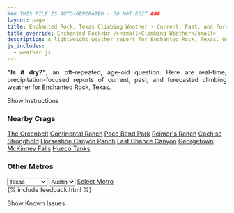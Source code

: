 ```yaml
---
### THIS FILE IS AUTO-GENERATED - DO NOT EDIT ###
layout: page
title: Enchanted Rock, Texas Climbing Weather - Current, Past, and Forecasted Report
title_override: Enchanted Rock<br /><small>Climbing Weather</small>
description: A lightweight weather report for Enchanted Rock, Texas. Optimized for slow internet connections.
js_includes:
  - weather.js
---
```


<section class="measure center lh-copy f5-ns f6 ph2 mv4" style="text-align: justify;">
<strong>"Is it dry?"</strong>, an oft-repeated, age-old question. Here are real-time,
precipitation-focused reports of current, past, and forecasted climbing weather for Enchanted Rock, Texas.
</section>

<p id="settings-toggle" class="mw5 b center tc hover-light-red black-70 pointer">Show Instructions</p>
<section id="settings" class="overflow-hidden" style="display:none;">
    <div class="mv2 ph2 center">
        <div class="fn f6 tc pv2">
            <p class="measure lh-copy center"><strong>Show/hide hourly forecasts</strong> by clicking the desired day.</p>
            <hr class="mw5 p0 mv2 o-60 b0 bt b--light-red light-red bg-light-red">
            <p class="measure lh-copy center"><strong>Current and Past conditions</strong> are measured by the nearest weather station. <strong>Forecast conditions</strong> are calculated and polled separately.</p>
            <hr class="mw5 p0 mv2 o-60 b0 bt b--light-red light-red bg-light-red">
            <p class="measure lh-copy center"><strong>Having issues?</strong> Try <a id="clear-cache" class="no-underline relative fancy-link light-red hover-light-red" href="#">clearing the local cache</a>.</p>
            <hr class="mw5 p0 mv2 o-60 b0 bt b--light-red light-red bg-light-red">
            <p class="measure lh-copy center">Weather data sourced from <a class="no-underline fancy-link relative light-red" target="_blank" href="https://www.weather.gov/documentation/services-web-api">weather.gov</a>.</p>
        </div>
    </div>
</section>
<section id="weather" data-crag="enchanted-rock-texas" class="mv4-ns mv3 ph2 center"></section>
<section id="nearby" class="tc lh-copy">
  <h3>Nearby Crags</h3>
<a class="nowrap no-underline fancy-link relative light-red mh3" href="/crags/the-greenbelt-texas-weather.html">The Greenbelt</a>
<a class="nowrap no-underline fancy-link relative light-red mh3" href="/crags/continental-ranch-texas-weather.html">Continental Ranch</a>
<a class="nowrap no-underline fancy-link relative light-red mh3" href="/crags/pace-bend-park-texas-weather.html">Pace Bend Park</a>
<a class="nowrap no-underline fancy-link relative light-red mh3" href="/crags/reimers-ranch-texas-weather.html">Reimer's Ranch</a>
<a class="nowrap no-underline fancy-link relative light-red mh3" href="/crags/cochise-stronghold-arizona-weather.html">Cochise Stronghold</a>
<a class="nowrap no-underline fancy-link relative light-red mh3" href="/crags/horseshoe-canyon-ranch-arkansas-weather.html">Horseshoe Canyon Ranch</a>
<a class="nowrap no-underline fancy-link relative light-red mh3" href="/crags/last-chance-canyon-new-mexico-weather.html">Last Chance Canyon</a>
<a class="nowrap no-underline fancy-link relative light-red mh3" href="/crags/georgetown-texas-weather.html">Georgetown</a>
<a class="nowrap no-underline fancy-link relative light-red mh3" href="/crags/mckinney-falls-texas-weather.html">McKinney Falls</a>
<a class="nowrap no-underline fancy-link relative light-red mh3" href="/crags/hueco-tanks-texas-weather.html">Hueco Tanks</a>
</section>
<section id="nearby" class="tc lh-copy">
  <h3>Other Metros</h3>
  <select class="ma1 bg-near-white pa2" id="stateSel">
    <option value="Texas" selected>Texas</option>
    <option value="Washington">Washington</option>
    <option value="Colorado">Colorado</option>
    <option value="Tennessee">Tennessee</option>
    <option value="Utah">Utah</option>
    <option value="California">California</option>
  </select>
  <select class="ma1 bg-near-white pa2" id="citySel">
    <option value="Austin" selected>Austin</option>
  </select>
  <a id="selectMetro" class="f6 link dim ph3 pv2 ma1 dib white bg-light-red" href="/crags/austin-texas-weather.html">Select Metro</a>
  <script>
    var states = [];
    states["Texas"] = "Austin"
    states["Washington"] = "Seattle"
    states["Colorado"] = "Denver"
    states["Tennessee"] = "Nashville"
    states["Utah"] = "Salt Lake City"
    states["California"] = "San Francisco|Los Angeles"
  </script>
</section>
{% include feedback.html %}
<p id="issues-toggle" class="mw5 b center tc hover-light-red black-70 pointer">Show Known Issues</p>
<section id="issues" class="overflow-hidden tc f6">
</section>

<script>
  var weekly_EWX_114_101 = {"updated":"2022-09-16T07:36:34+00:00","units":"us","forecastGenerator":"BaselineForecastGenerator","generatedAt":"2022-09-16T08:40:56+00:00","updateTime":"2022-09-16T07:36:34+00:00","validTimes":"2022-09-16T01:00:00+00:00/P8D","elevation":{"unitCode":"wmoUnit:m","value":456.8952},"periods":[{"number":1,"name":"Overnight","startTime":"2022-09-16T03:00:00-05:00","endTime":"2022-09-16T06:00:00-05:00","isDaytime":false,"temperature":69,"temperatureUnit":"F","temperatureTrend":null,"windSpeed":"5 mph","windDirection":"S","icon":"https://api.weather.gov/icons/land/night/sct?size=medium","shortForecast":"Partly Cloudy","detailedForecast":"Partly cloudy, with a low around 69. South wind around 5 mph."},{"number":2,"name":"Friday","startTime":"2022-09-16T06:00:00-05:00","endTime":"2022-09-16T18:00:00-05:00","isDaytime":true,"temperature":91,"temperatureUnit":"F","temperatureTrend":null,"windSpeed":"0 to 5 mph","windDirection":"SSE","icon":"https://api.weather.gov/icons/land/day/few?size=medium","shortForecast":"Sunny","detailedForecast":"Sunny, with a high near 91. South southeast wind 0 to 5 mph."},{"number":3,"name":"Friday Night","startTime":"2022-09-16T18:00:00-05:00","endTime":"2022-09-17T06:00:00-05:00","isDaytime":false,"temperature":72,"temperatureUnit":"F","temperatureTrend":null,"windSpeed":"5 to 10 mph","windDirection":"SSE","icon":"https://api.weather.gov/icons/land/night/few?size=medium","shortForecast":"Mostly Clear","detailedForecast":"Mostly clear, with a low around 72. South southeast wind 5 to 10 mph, with gusts as high as 20 mph."},{"number":4,"name":"Saturday","startTime":"2022-09-17T06:00:00-05:00","endTime":"2022-09-17T18:00:00-05:00","isDaytime":true,"temperature":91,"temperatureUnit":"F","temperatureTrend":null,"windSpeed":"5 to 10 mph","windDirection":"S","icon":"https://api.weather.gov/icons/land/day/few?size=medium","shortForecast":"Sunny","detailedForecast":"Sunny, with a high near 91. South wind 5 to 10 mph."},{"number":5,"name":"Saturday Night","startTime":"2022-09-17T18:00:00-05:00","endTime":"2022-09-18T06:00:00-05:00","isDaytime":false,"temperature":71,"temperatureUnit":"F","temperatureTrend":null,"windSpeed":"5 to 10 mph","windDirection":"SSE","icon":"https://api.weather.gov/icons/land/night/few?size=medium","shortForecast":"Mostly Clear","detailedForecast":"Mostly clear, with a low around 71. South southeast wind 5 to 10 mph, with gusts as high as 20 mph."},{"number":6,"name":"Sunday","startTime":"2022-09-18T06:00:00-05:00","endTime":"2022-09-18T18:00:00-05:00","isDaytime":true,"temperature":92,"temperatureUnit":"F","temperatureTrend":null,"windSpeed":"5 to 10 mph","windDirection":"SSE","icon":"https://api.weather.gov/icons/land/day/few?size=medium","shortForecast":"Sunny","detailedForecast":"Sunny, with a high near 92. South southeast wind 5 to 10 mph."},{"number":7,"name":"Sunday Night","startTime":"2022-09-18T18:00:00-05:00","endTime":"2022-09-19T06:00:00-05:00","isDaytime":false,"temperature":71,"temperatureUnit":"F","temperatureTrend":null,"windSpeed":"5 to 10 mph","windDirection":"SSE","icon":"https://api.weather.gov/icons/land/night/few?size=medium","shortForecast":"Mostly Clear","detailedForecast":"Mostly clear, with a low around 71. South southeast wind 5 to 10 mph, with gusts as high as 20 mph."},{"number":8,"name":"Monday","startTime":"2022-09-19T06:00:00-05:00","endTime":"2022-09-19T18:00:00-05:00","isDaytime":true,"temperature":93,"temperatureUnit":"F","temperatureTrend":null,"windSpeed":"0 to 10 mph","windDirection":"SSE","icon":"https://api.weather.gov/icons/land/day/few?size=medium","shortForecast":"Sunny","detailedForecast":"Sunny, with a high near 93. South southeast wind 0 to 10 mph."},{"number":9,"name":"Monday Night","startTime":"2022-09-19T18:00:00-05:00","endTime":"2022-09-20T06:00:00-05:00","isDaytime":false,"temperature":70,"temperatureUnit":"F","temperatureTrend":null,"windSpeed":"5 to 10 mph","windDirection":"SSE","icon":"https://api.weather.gov/icons/land/night/few?size=medium","shortForecast":"Mostly Clear","detailedForecast":"Mostly clear, with a low around 70. South southeast wind 5 to 10 mph."},{"number":10,"name":"Tuesday","startTime":"2022-09-20T06:00:00-05:00","endTime":"2022-09-20T18:00:00-05:00","isDaytime":true,"temperature":93,"temperatureUnit":"F","temperatureTrend":null,"windSpeed":"0 to 10 mph","windDirection":"SSE","icon":"https://api.weather.gov/icons/land/day/few?size=medium","shortForecast":"Sunny","detailedForecast":"Sunny, with a high near 93."},{"number":11,"name":"Tuesday Night","startTime":"2022-09-20T18:00:00-05:00","endTime":"2022-09-21T06:00:00-05:00","isDaytime":false,"temperature":69,"temperatureUnit":"F","temperatureTrend":null,"windSpeed":"5 to 10 mph","windDirection":"SSE","icon":"https://api.weather.gov/icons/land/night/few?size=medium","shortForecast":"Mostly Clear","detailedForecast":"Mostly clear, with a low around 69."},{"number":12,"name":"Wednesday","startTime":"2022-09-21T06:00:00-05:00","endTime":"2022-09-21T18:00:00-05:00","isDaytime":true,"temperature":93,"temperatureUnit":"F","temperatureTrend":null,"windSpeed":"5 to 10 mph","windDirection":"S","icon":"https://api.weather.gov/icons/land/day/skc?size=medium","shortForecast":"Sunny","detailedForecast":"Sunny, with a high near 93."},{"number":13,"name":"Wednesday Night","startTime":"2022-09-21T18:00:00-05:00","endTime":"2022-09-22T06:00:00-05:00","isDaytime":false,"temperature":68,"temperatureUnit":"F","temperatureTrend":null,"windSpeed":"5 to 10 mph","windDirection":"S","icon":"https://api.weather.gov/icons/land/night/skc?size=medium","shortForecast":"Clear","detailedForecast":"Clear, with a low around 68."},{"number":14,"name":"Thursday","startTime":"2022-09-22T06:00:00-05:00","endTime":"2022-09-22T18:00:00-05:00","isDaytime":true,"temperature":93,"temperatureUnit":"F","temperatureTrend":null,"windSpeed":"0 to 10 mph","windDirection":"SSE","icon":"https://api.weather.gov/icons/land/day/skc?size=medium","shortForecast":"Sunny","detailedForecast":"Sunny, with a high near 93."}]}
  var hourly_EWX_114_101 = {"@context":["https://geojson.org/geojson-ld/geojson-context.jsonld",{"@version":"1.1","wx":"https://api.weather.gov/ontology#","geo":"http://www.opengis.net/ont/geosparql#","unit":"http://codes.wmo.int/common/unit/","@vocab":"https://api.weather.gov/ontology#"}],"type":"Feature","geometry":{"type":"Polygon","coordinates":[[[-98.8398392,30.5088871],[-98.8390921,30.486163899999998],[-98.8127231,30.486805299999997],[-98.8134651,30.509528699999997],[-98.8398392,30.5088871]]]},"properties":{"updated":"2022-09-16T07:36:34+00:00","units":"us","forecastGenerator":"HourlyForecastGenerator","generatedAt":"2022-09-16T08:40:57+00:00","updateTime":"2022-09-16T07:36:34+00:00","validTimes":"2022-09-16T01:00:00+00:00/P8D","elevation":{"unitCode":"wmoUnit:m","value":456.8952},"periods":[{"number":1,"name":"","startTime":"2022-09-16T03:00:00-05:00","endTime":"2022-09-16T04:00:00-05:00","isDaytime":false,"temperature":72,"temperatureUnit":"F","temperatureTrend":null,"windSpeed":"5 mph","windDirection":"S","icon":"https://api.weather.gov/icons/land/night/sct?size=small","shortForecast":"Partly Cloudy","detailedForecast":""},{"number":2,"name":"","startTime":"2022-09-16T04:00:00-05:00","endTime":"2022-09-16T05:00:00-05:00","isDaytime":false,"temperature":71,"temperatureUnit":"F","temperatureTrend":null,"windSpeed":"5 mph","windDirection":"S","icon":"https://api.weather.gov/icons/land/night/sct?size=small","shortForecast":"Partly Cloudy","detailedForecast":""},{"number":3,"name":"","startTime":"2022-09-16T05:00:00-05:00","endTime":"2022-09-16T06:00:00-05:00","isDaytime":false,"temperature":71,"temperatureUnit":"F","temperatureTrend":null,"windSpeed":"5 mph","windDirection":"S","icon":"https://api.weather.gov/icons/land/night/sct?size=small","shortForecast":"Partly Cloudy","detailedForecast":""},{"number":4,"name":"","startTime":"2022-09-16T06:00:00-05:00","endTime":"2022-09-16T07:00:00-05:00","isDaytime":true,"temperature":70,"temperatureUnit":"F","temperatureTrend":null,"windSpeed":"5 mph","windDirection":"S","icon":"https://api.weather.gov/icons/land/day/sct?size=small","shortForecast":"Mostly Sunny","detailedForecast":""},{"number":5,"name":"","startTime":"2022-09-16T07:00:00-05:00","endTime":"2022-09-16T08:00:00-05:00","isDaytime":true,"temperature":71,"temperatureUnit":"F","temperatureTrend":null,"windSpeed":"0 mph","windDirection":"SSE","icon":"https://api.weather.gov/icons/land/day/sct?size=small","shortForecast":"Mostly Sunny","detailedForecast":""},{"number":6,"name":"","startTime":"2022-09-16T08:00:00-05:00","endTime":"2022-09-16T09:00:00-05:00","isDaytime":true,"temperature":70,"temperatureUnit":"F","temperatureTrend":null,"windSpeed":"5 mph","windDirection":"SSE","icon":"https://api.weather.gov/icons/land/day/few?size=small","shortForecast":"Sunny","detailedForecast":""},{"number":7,"name":"","startTime":"2022-09-16T09:00:00-05:00","endTime":"2022-09-16T10:00:00-05:00","isDaytime":true,"temperature":73,"temperatureUnit":"F","temperatureTrend":null,"windSpeed":"5 mph","windDirection":"S","icon":"https://api.weather.gov/icons/land/day/few?size=small","shortForecast":"Sunny","detailedForecast":""},{"number":8,"name":"","startTime":"2022-09-16T10:00:00-05:00","endTime":"2022-09-16T11:00:00-05:00","isDaytime":true,"temperature":78,"temperatureUnit":"F","temperatureTrend":null,"windSpeed":"5 mph","windDirection":"S","icon":"https://api.weather.gov/icons/land/day/few?size=small","shortForecast":"Sunny","detailedForecast":""},{"number":9,"name":"","startTime":"2022-09-16T11:00:00-05:00","endTime":"2022-09-16T12:00:00-05:00","isDaytime":true,"temperature":81,"temperatureUnit":"F","temperatureTrend":null,"windSpeed":"5 mph","windDirection":"S","icon":"https://api.weather.gov/icons/land/day/few?size=small","shortForecast":"Sunny","detailedForecast":""},{"number":10,"name":"","startTime":"2022-09-16T12:00:00-05:00","endTime":"2022-09-16T13:00:00-05:00","isDaytime":true,"temperature":84,"temperatureUnit":"F","temperatureTrend":null,"windSpeed":"5 mph","windDirection":"S","icon":"https://api.weather.gov/icons/land/day/few?size=small","shortForecast":"Sunny","detailedForecast":""},{"number":11,"name":"","startTime":"2022-09-16T13:00:00-05:00","endTime":"2022-09-16T14:00:00-05:00","isDaytime":true,"temperature":86,"temperatureUnit":"F","temperatureTrend":null,"windSpeed":"5 mph","windDirection":"S","icon":"https://api.weather.gov/icons/land/day/few?size=small","shortForecast":"Sunny","detailedForecast":""},{"number":12,"name":"","startTime":"2022-09-16T14:00:00-05:00","endTime":"2022-09-16T15:00:00-05:00","isDaytime":true,"temperature":88,"temperatureUnit":"F","temperatureTrend":null,"windSpeed":"5 mph","windDirection":"S","icon":"https://api.weather.gov/icons/land/day/few?size=small","shortForecast":"Sunny","detailedForecast":""},{"number":13,"name":"","startTime":"2022-09-16T15:00:00-05:00","endTime":"2022-09-16T16:00:00-05:00","isDaytime":true,"temperature":89,"temperatureUnit":"F","temperatureTrend":null,"windSpeed":"5 mph","windDirection":"S","icon":"https://api.weather.gov/icons/land/day/few?size=small","shortForecast":"Sunny","detailedForecast":""},{"number":14,"name":"","startTime":"2022-09-16T16:00:00-05:00","endTime":"2022-09-16T17:00:00-05:00","isDaytime":true,"temperature":89,"temperatureUnit":"F","temperatureTrend":null,"windSpeed":"5 mph","windDirection":"S","icon":"https://api.weather.gov/icons/land/day/sct?size=small","shortForecast":"Mostly Sunny","detailedForecast":""},{"number":15,"name":"","startTime":"2022-09-16T17:00:00-05:00","endTime":"2022-09-16T18:00:00-05:00","isDaytime":true,"temperature":90,"temperatureUnit":"F","temperatureTrend":null,"windSpeed":"5 mph","windDirection":"SSE","icon":"https://api.weather.gov/icons/land/day/few?size=small","shortForecast":"Sunny","detailedForecast":""},{"number":16,"name":"","startTime":"2022-09-16T18:00:00-05:00","endTime":"2022-09-16T19:00:00-05:00","isDaytime":false,"temperature":89,"temperatureUnit":"F","temperatureTrend":null,"windSpeed":"10 mph","windDirection":"SSE","icon":"https://api.weather.gov/icons/land/night/few?size=small","shortForecast":"Mostly Clear","detailedForecast":""},{"number":17,"name":"","startTime":"2022-09-16T19:00:00-05:00","endTime":"2022-09-16T20:00:00-05:00","isDaytime":false,"temperature":88,"temperatureUnit":"F","temperatureTrend":null,"windSpeed":"5 mph","windDirection":"SSE","icon":"https://api.weather.gov/icons/land/night/few?size=small","shortForecast":"Mostly Clear","detailedForecast":""},{"number":18,"name":"","startTime":"2022-09-16T20:00:00-05:00","endTime":"2022-09-16T21:00:00-05:00","isDaytime":false,"temperature":85,"temperatureUnit":"F","temperatureTrend":null,"windSpeed":"5 mph","windDirection":"SSE","icon":"https://api.weather.gov/icons/land/night/sct?size=small","shortForecast":"Partly Cloudy","detailedForecast":""},{"number":19,"name":"","startTime":"2022-09-16T21:00:00-05:00","endTime":"2022-09-16T22:00:00-05:00","isDaytime":false,"temperature":81,"temperatureUnit":"F","temperatureTrend":null,"windSpeed":"10 mph","windDirection":"S","icon":"https://api.weather.gov/icons/land/night/sct?size=small","shortForecast":"Partly Cloudy","detailedForecast":""},{"number":20,"name":"","startTime":"2022-09-16T22:00:00-05:00","endTime":"2022-09-16T23:00:00-05:00","isDaytime":false,"temperature":79,"temperatureUnit":"F","temperatureTrend":null,"windSpeed":"10 mph","windDirection":"SSE","icon":"https://api.weather.gov/icons/land/night/few?size=small","shortForecast":"Mostly Clear","detailedForecast":""},{"number":21,"name":"","startTime":"2022-09-16T23:00:00-05:00","endTime":"2022-09-17T00:00:00-05:00","isDaytime":false,"temperature":78,"temperatureUnit":"F","temperatureTrend":null,"windSpeed":"10 mph","windDirection":"SSE","icon":"https://api.weather.gov/icons/land/night/few?size=small","shortForecast":"Mostly Clear","detailedForecast":""},{"number":22,"name":"","startTime":"2022-09-17T00:00:00-05:00","endTime":"2022-09-17T01:00:00-05:00","isDaytime":false,"temperature":77,"temperatureUnit":"F","temperatureTrend":null,"windSpeed":"10 mph","windDirection":"S","icon":"https://api.weather.gov/icons/land/night/few?size=small","shortForecast":"Mostly Clear","detailedForecast":""},{"number":23,"name":"","startTime":"2022-09-17T01:00:00-05:00","endTime":"2022-09-17T02:00:00-05:00","isDaytime":false,"temperature":76,"temperatureUnit":"F","temperatureTrend":null,"windSpeed":"10 mph","windDirection":"S","icon":"https://api.weather.gov/icons/land/night/few?size=small","shortForecast":"Mostly Clear","detailedForecast":""},{"number":24,"name":"","startTime":"2022-09-17T02:00:00-05:00","endTime":"2022-09-17T03:00:00-05:00","isDaytime":false,"temperature":75,"temperatureUnit":"F","temperatureTrend":null,"windSpeed":"10 mph","windDirection":"S","icon":"https://api.weather.gov/icons/land/night/few?size=small","shortForecast":"Mostly Clear","detailedForecast":""},{"number":25,"name":"","startTime":"2022-09-17T03:00:00-05:00","endTime":"2022-09-17T04:00:00-05:00","isDaytime":false,"temperature":74,"temperatureUnit":"F","temperatureTrend":null,"windSpeed":"10 mph","windDirection":"S","icon":"https://api.weather.gov/icons/land/night/few?size=small","shortForecast":"Mostly Clear","detailedForecast":""},{"number":26,"name":"","startTime":"2022-09-17T04:00:00-05:00","endTime":"2022-09-17T05:00:00-05:00","isDaytime":false,"temperature":73,"temperatureUnit":"F","temperatureTrend":null,"windSpeed":"10 mph","windDirection":"S","icon":"https://api.weather.gov/icons/land/night/few?size=small","shortForecast":"Mostly Clear","detailedForecast":""},{"number":27,"name":"","startTime":"2022-09-17T05:00:00-05:00","endTime":"2022-09-17T06:00:00-05:00","isDaytime":false,"temperature":73,"temperatureUnit":"F","temperatureTrend":null,"windSpeed":"10 mph","windDirection":"S","icon":"https://api.weather.gov/icons/land/night/few?size=small","shortForecast":"Mostly Clear","detailedForecast":""},{"number":28,"name":"","startTime":"2022-09-17T06:00:00-05:00","endTime":"2022-09-17T07:00:00-05:00","isDaytime":true,"temperature":72,"temperatureUnit":"F","temperatureTrend":null,"windSpeed":"5 mph","windDirection":"S","icon":"https://api.weather.gov/icons/land/day/few?size=small","shortForecast":"Sunny","detailedForecast":""},{"number":29,"name":"","startTime":"2022-09-17T07:00:00-05:00","endTime":"2022-09-17T08:00:00-05:00","isDaytime":true,"temperature":72,"temperatureUnit":"F","temperatureTrend":null,"windSpeed":"5 mph","windDirection":"S","icon":"https://api.weather.gov/icons/land/day/sct?size=small","shortForecast":"Mostly Sunny","detailedForecast":""},{"number":30,"name":"","startTime":"2022-09-17T08:00:00-05:00","endTime":"2022-09-17T09:00:00-05:00","isDaytime":true,"temperature":73,"temperatureUnit":"F","temperatureTrend":null,"windSpeed":"5 mph","windDirection":"S","icon":"https://api.weather.gov/icons/land/day/few?size=small","shortForecast":"Sunny","detailedForecast":""},{"number":31,"name":"","startTime":"2022-09-17T09:00:00-05:00","endTime":"2022-09-17T10:00:00-05:00","isDaytime":true,"temperature":75,"temperatureUnit":"F","temperatureTrend":null,"windSpeed":"10 mph","windDirection":"S","icon":"https://api.weather.gov/icons/land/day/sct?size=small","shortForecast":"Mostly Sunny","detailedForecast":""},{"number":32,"name":"","startTime":"2022-09-17T10:00:00-05:00","endTime":"2022-09-17T11:00:00-05:00","isDaytime":true,"temperature":79,"temperatureUnit":"F","temperatureTrend":null,"windSpeed":"10 mph","windDirection":"S","icon":"https://api.weather.gov/icons/land/day/few?size=small","shortForecast":"Sunny","detailedForecast":""},{"number":33,"name":"","startTime":"2022-09-17T11:00:00-05:00","endTime":"2022-09-17T12:00:00-05:00","isDaytime":true,"temperature":81,"temperatureUnit":"F","temperatureTrend":null,"windSpeed":"10 mph","windDirection":"S","icon":"https://api.weather.gov/icons/land/day/sct?size=small","shortForecast":"Mostly Sunny","detailedForecast":""},{"number":34,"name":"","startTime":"2022-09-17T12:00:00-05:00","endTime":"2022-09-17T13:00:00-05:00","isDaytime":true,"temperature":84,"temperatureUnit":"F","temperatureTrend":null,"windSpeed":"10 mph","windDirection":"S","icon":"https://api.weather.gov/icons/land/day/few?size=small","shortForecast":"Sunny","detailedForecast":""},{"number":35,"name":"","startTime":"2022-09-17T13:00:00-05:00","endTime":"2022-09-17T14:00:00-05:00","isDaytime":true,"temperature":87,"temperatureUnit":"F","temperatureTrend":null,"windSpeed":"10 mph","windDirection":"S","icon":"https://api.weather.gov/icons/land/day/few?size=small","shortForecast":"Sunny","detailedForecast":""},{"number":36,"name":"","startTime":"2022-09-17T14:00:00-05:00","endTime":"2022-09-17T15:00:00-05:00","isDaytime":true,"temperature":89,"temperatureUnit":"F","temperatureTrend":null,"windSpeed":"10 mph","windDirection":"S","icon":"https://api.weather.gov/icons/land/day/few?size=small","shortForecast":"Sunny","detailedForecast":""},{"number":37,"name":"","startTime":"2022-09-17T15:00:00-05:00","endTime":"2022-09-17T16:00:00-05:00","isDaytime":true,"temperature":90,"temperatureUnit":"F","temperatureTrend":null,"windSpeed":"10 mph","windDirection":"SSE","icon":"https://api.weather.gov/icons/land/day/few?size=small","shortForecast":"Sunny","detailedForecast":""},{"number":38,"name":"","startTime":"2022-09-17T16:00:00-05:00","endTime":"2022-09-17T17:00:00-05:00","isDaytime":true,"temperature":90,"temperatureUnit":"F","temperatureTrend":null,"windSpeed":"10 mph","windDirection":"SSE","icon":"https://api.weather.gov/icons/land/day/few?size=small","shortForecast":"Sunny","detailedForecast":""},{"number":39,"name":"","startTime":"2022-09-17T17:00:00-05:00","endTime":"2022-09-17T18:00:00-05:00","isDaytime":true,"temperature":90,"temperatureUnit":"F","temperatureTrend":null,"windSpeed":"10 mph","windDirection":"SSE","icon":"https://api.weather.gov/icons/land/day/few?size=small","shortForecast":"Sunny","detailedForecast":""},{"number":40,"name":"","startTime":"2022-09-17T18:00:00-05:00","endTime":"2022-09-17T19:00:00-05:00","isDaytime":false,"temperature":89,"temperatureUnit":"F","temperatureTrend":null,"windSpeed":"10 mph","windDirection":"SSE","icon":"https://api.weather.gov/icons/land/night/few?size=small","shortForecast":"Mostly Clear","detailedForecast":""},{"number":41,"name":"","startTime":"2022-09-17T19:00:00-05:00","endTime":"2022-09-17T20:00:00-05:00","isDaytime":false,"temperature":88,"temperatureUnit":"F","temperatureTrend":null,"windSpeed":"10 mph","windDirection":"SSE","icon":"https://api.weather.gov/icons/land/night/few?size=small","shortForecast":"Mostly Clear","detailedForecast":""},{"number":42,"name":"","startTime":"2022-09-17T20:00:00-05:00","endTime":"2022-09-17T21:00:00-05:00","isDaytime":false,"temperature":86,"temperatureUnit":"F","temperatureTrend":null,"windSpeed":"10 mph","windDirection":"SSE","icon":"https://api.weather.gov/icons/land/night/few?size=small","shortForecast":"Mostly Clear","detailedForecast":""},{"number":43,"name":"","startTime":"2022-09-17T21:00:00-05:00","endTime":"2022-09-17T22:00:00-05:00","isDaytime":false,"temperature":84,"temperatureUnit":"F","temperatureTrend":null,"windSpeed":"10 mph","windDirection":"SSE","icon":"https://api.weather.gov/icons/land/night/few?size=small","shortForecast":"Mostly Clear","detailedForecast":""},{"number":44,"name":"","startTime":"2022-09-17T22:00:00-05:00","endTime":"2022-09-17T23:00:00-05:00","isDaytime":false,"temperature":81,"temperatureUnit":"F","temperatureTrend":null,"windSpeed":"10 mph","windDirection":"SSE","icon":"https://api.weather.gov/icons/land/night/few?size=small","shortForecast":"Mostly Clear","detailedForecast":""},{"number":45,"name":"","startTime":"2022-09-17T23:00:00-05:00","endTime":"2022-09-18T00:00:00-05:00","isDaytime":false,"temperature":79,"temperatureUnit":"F","temperatureTrend":null,"windSpeed":"10 mph","windDirection":"SSE","icon":"https://api.weather.gov/icons/land/night/few?size=small","shortForecast":"Mostly Clear","detailedForecast":""},{"number":46,"name":"","startTime":"2022-09-18T00:00:00-05:00","endTime":"2022-09-18T01:00:00-05:00","isDaytime":false,"temperature":78,"temperatureUnit":"F","temperatureTrend":null,"windSpeed":"10 mph","windDirection":"SSE","icon":"https://api.weather.gov/icons/land/night/few?size=small","shortForecast":"Mostly Clear","detailedForecast":""},{"number":47,"name":"","startTime":"2022-09-18T01:00:00-05:00","endTime":"2022-09-18T02:00:00-05:00","isDaytime":false,"temperature":77,"temperatureUnit":"F","temperatureTrend":null,"windSpeed":"10 mph","windDirection":"SSE","icon":"https://api.weather.gov/icons/land/night/few?size=small","shortForecast":"Mostly Clear","detailedForecast":""},{"number":48,"name":"","startTime":"2022-09-18T02:00:00-05:00","endTime":"2022-09-18T03:00:00-05:00","isDaytime":false,"temperature":76,"temperatureUnit":"F","temperatureTrend":null,"windSpeed":"10 mph","windDirection":"SSE","icon":"https://api.weather.gov/icons/land/night/few?size=small","shortForecast":"Mostly Clear","detailedForecast":""},{"number":49,"name":"","startTime":"2022-09-18T03:00:00-05:00","endTime":"2022-09-18T04:00:00-05:00","isDaytime":false,"temperature":75,"temperatureUnit":"F","temperatureTrend":null,"windSpeed":"10 mph","windDirection":"S","icon":"https://api.weather.gov/icons/land/night/sct?size=small","shortForecast":"Partly Cloudy","detailedForecast":""},{"number":50,"name":"","startTime":"2022-09-18T04:00:00-05:00","endTime":"2022-09-18T05:00:00-05:00","isDaytime":false,"temperature":74,"temperatureUnit":"F","temperatureTrend":null,"windSpeed":"10 mph","windDirection":"S","icon":"https://api.weather.gov/icons/land/night/sct?size=small","shortForecast":"Partly Cloudy","detailedForecast":""},{"number":51,"name":"","startTime":"2022-09-18T05:00:00-05:00","endTime":"2022-09-18T06:00:00-05:00","isDaytime":false,"temperature":72,"temperatureUnit":"F","temperatureTrend":null,"windSpeed":"5 mph","windDirection":"S","icon":"https://api.weather.gov/icons/land/night/sct?size=small","shortForecast":"Partly Cloudy","detailedForecast":""},{"number":52,"name":"","startTime":"2022-09-18T06:00:00-05:00","endTime":"2022-09-18T07:00:00-05:00","isDaytime":true,"temperature":71,"temperatureUnit":"F","temperatureTrend":null,"windSpeed":"5 mph","windDirection":"S","icon":"https://api.weather.gov/icons/land/day/sct?size=small","shortForecast":"Mostly Sunny","detailedForecast":""},{"number":53,"name":"","startTime":"2022-09-18T07:00:00-05:00","endTime":"2022-09-18T08:00:00-05:00","isDaytime":true,"temperature":71,"temperatureUnit":"F","temperatureTrend":null,"windSpeed":"5 mph","windDirection":"S","icon":"https://api.weather.gov/icons/land/day/sct?size=small","shortForecast":"Mostly Sunny","detailedForecast":""},{"number":54,"name":"","startTime":"2022-09-18T08:00:00-05:00","endTime":"2022-09-18T09:00:00-05:00","isDaytime":true,"temperature":73,"temperatureUnit":"F","temperatureTrend":null,"windSpeed":"5 mph","windDirection":"S","icon":"https://api.weather.gov/icons/land/day/sct?size=small","shortForecast":"Mostly Sunny","detailedForecast":""},{"number":55,"name":"","startTime":"2022-09-18T09:00:00-05:00","endTime":"2022-09-18T10:00:00-05:00","isDaytime":true,"temperature":76,"temperatureUnit":"F","temperatureTrend":null,"windSpeed":"5 mph","windDirection":"SSE","icon":"https://api.weather.gov/icons/land/day/sct?size=small","shortForecast":"Mostly Sunny","detailedForecast":""},{"number":56,"name":"","startTime":"2022-09-18T10:00:00-05:00","endTime":"2022-09-18T11:00:00-05:00","isDaytime":true,"temperature":79,"temperatureUnit":"F","temperatureTrend":null,"windSpeed":"10 mph","windDirection":"SSE","icon":"https://api.weather.gov/icons/land/day/few?size=small","shortForecast":"Sunny","detailedForecast":""},{"number":57,"name":"","startTime":"2022-09-18T11:00:00-05:00","endTime":"2022-09-18T12:00:00-05:00","isDaytime":true,"temperature":82,"temperatureUnit":"F","temperatureTrend":null,"windSpeed":"10 mph","windDirection":"SSE","icon":"https://api.weather.gov/icons/land/day/few?size=small","shortForecast":"Sunny","detailedForecast":""},{"number":58,"name":"","startTime":"2022-09-18T12:00:00-05:00","endTime":"2022-09-18T13:00:00-05:00","isDaytime":true,"temperature":85,"temperatureUnit":"F","temperatureTrend":null,"windSpeed":"10 mph","windDirection":"SSE","icon":"https://api.weather.gov/icons/land/day/few?size=small","shortForecast":"Sunny","detailedForecast":""},{"number":59,"name":"","startTime":"2022-09-18T13:00:00-05:00","endTime":"2022-09-18T14:00:00-05:00","isDaytime":true,"temperature":88,"temperatureUnit":"F","temperatureTrend":null,"windSpeed":"10 mph","windDirection":"SSE","icon":"https://api.weather.gov/icons/land/day/few?size=small","shortForecast":"Sunny","detailedForecast":""},{"number":60,"name":"","startTime":"2022-09-18T14:00:00-05:00","endTime":"2022-09-18T15:00:00-05:00","isDaytime":true,"temperature":90,"temperatureUnit":"F","temperatureTrend":null,"windSpeed":"10 mph","windDirection":"SSE","icon":"https://api.weather.gov/icons/land/day/few?size=small","shortForecast":"Sunny","detailedForecast":""},{"number":61,"name":"","startTime":"2022-09-18T15:00:00-05:00","endTime":"2022-09-18T16:00:00-05:00","isDaytime":true,"temperature":91,"temperatureUnit":"F","temperatureTrend":null,"windSpeed":"10 mph","windDirection":"SSE","icon":"https://api.weather.gov/icons/land/day/few?size=small","shortForecast":"Sunny","detailedForecast":""},{"number":62,"name":"","startTime":"2022-09-18T16:00:00-05:00","endTime":"2022-09-18T17:00:00-05:00","isDaytime":true,"temperature":91,"temperatureUnit":"F","temperatureTrend":null,"windSpeed":"10 mph","windDirection":"SSE","icon":"https://api.weather.gov/icons/land/day/few?size=small","shortForecast":"Sunny","detailedForecast":""},{"number":63,"name":"","startTime":"2022-09-18T17:00:00-05:00","endTime":"2022-09-18T18:00:00-05:00","isDaytime":true,"temperature":91,"temperatureUnit":"F","temperatureTrend":null,"windSpeed":"10 mph","windDirection":"SSE","icon":"https://api.weather.gov/icons/land/day/few?size=small","shortForecast":"Sunny","detailedForecast":""},{"number":64,"name":"","startTime":"2022-09-18T18:00:00-05:00","endTime":"2022-09-18T19:00:00-05:00","isDaytime":false,"temperature":90,"temperatureUnit":"F","temperatureTrend":null,"windSpeed":"10 mph","windDirection":"SE","icon":"https://api.weather.gov/icons/land/night/few?size=small","shortForecast":"Mostly Clear","detailedForecast":""},{"number":65,"name":"","startTime":"2022-09-18T19:00:00-05:00","endTime":"2022-09-18T20:00:00-05:00","isDaytime":false,"temperature":88,"temperatureUnit":"F","temperatureTrend":null,"windSpeed":"10 mph","windDirection":"SE","icon":"https://api.weather.gov/icons/land/night/few?size=small","shortForecast":"Mostly Clear","detailedForecast":""},{"number":66,"name":"","startTime":"2022-09-18T20:00:00-05:00","endTime":"2022-09-18T21:00:00-05:00","isDaytime":false,"temperature":86,"temperatureUnit":"F","temperatureTrend":null,"windSpeed":"10 mph","windDirection":"SE","icon":"https://api.weather.gov/icons/land/night/few?size=small","shortForecast":"Mostly Clear","detailedForecast":""},{"number":67,"name":"","startTime":"2022-09-18T21:00:00-05:00","endTime":"2022-09-18T22:00:00-05:00","isDaytime":false,"temperature":83,"temperatureUnit":"F","temperatureTrend":null,"windSpeed":"5 mph","windDirection":"SSE","icon":"https://api.weather.gov/icons/land/night/skc?size=small","shortForecast":"Clear","detailedForecast":""},{"number":68,"name":"","startTime":"2022-09-18T22:00:00-05:00","endTime":"2022-09-18T23:00:00-05:00","isDaytime":false,"temperature":81,"temperatureUnit":"F","temperatureTrend":null,"windSpeed":"5 mph","windDirection":"SSE","icon":"https://api.weather.gov/icons/land/night/skc?size=small","shortForecast":"Clear","detailedForecast":""},{"number":69,"name":"","startTime":"2022-09-18T23:00:00-05:00","endTime":"2022-09-19T00:00:00-05:00","isDaytime":false,"temperature":79,"temperatureUnit":"F","temperatureTrend":null,"windSpeed":"10 mph","windDirection":"SSE","icon":"https://api.weather.gov/icons/land/night/skc?size=small","shortForecast":"Clear","detailedForecast":""},{"number":70,"name":"","startTime":"2022-09-19T00:00:00-05:00","endTime":"2022-09-19T01:00:00-05:00","isDaytime":false,"temperature":78,"temperatureUnit":"F","temperatureTrend":null,"windSpeed":"10 mph","windDirection":"SSE","icon":"https://api.weather.gov/icons/land/night/skc?size=small","shortForecast":"Clear","detailedForecast":""},{"number":71,"name":"","startTime":"2022-09-19T01:00:00-05:00","endTime":"2022-09-19T02:00:00-05:00","isDaytime":false,"temperature":77,"temperatureUnit":"F","temperatureTrend":null,"windSpeed":"10 mph","windDirection":"SSE","icon":"https://api.weather.gov/icons/land/night/skc?size=small","shortForecast":"Clear","detailedForecast":""},{"number":72,"name":"","startTime":"2022-09-19T02:00:00-05:00","endTime":"2022-09-19T03:00:00-05:00","isDaytime":false,"temperature":76,"temperatureUnit":"F","temperatureTrend":null,"windSpeed":"10 mph","windDirection":"S","icon":"https://api.weather.gov/icons/land/night/few?size=small","shortForecast":"Mostly Clear","detailedForecast":""},{"number":73,"name":"","startTime":"2022-09-19T03:00:00-05:00","endTime":"2022-09-19T04:00:00-05:00","isDaytime":false,"temperature":74,"temperatureUnit":"F","temperatureTrend":null,"windSpeed":"10 mph","windDirection":"S","icon":"https://api.weather.gov/icons/land/night/few?size=small","shortForecast":"Mostly Clear","detailedForecast":""},{"number":74,"name":"","startTime":"2022-09-19T04:00:00-05:00","endTime":"2022-09-19T05:00:00-05:00","isDaytime":false,"temperature":73,"temperatureUnit":"F","temperatureTrend":null,"windSpeed":"5 mph","windDirection":"S","icon":"https://api.weather.gov/icons/land/night/few?size=small","shortForecast":"Mostly Clear","detailedForecast":""},{"number":75,"name":"","startTime":"2022-09-19T05:00:00-05:00","endTime":"2022-09-19T06:00:00-05:00","isDaytime":false,"temperature":72,"temperatureUnit":"F","temperatureTrend":null,"windSpeed":"5 mph","windDirection":"S","icon":"https://api.weather.gov/icons/land/night/sct?size=small","shortForecast":"Partly Cloudy","detailedForecast":""},{"number":76,"name":"","startTime":"2022-09-19T06:00:00-05:00","endTime":"2022-09-19T07:00:00-05:00","isDaytime":true,"temperature":71,"temperatureUnit":"F","temperatureTrend":null,"windSpeed":"5 mph","windDirection":"S","icon":"https://api.weather.gov/icons/land/day/sct?size=small","shortForecast":"Mostly Sunny","detailedForecast":""},{"number":77,"name":"","startTime":"2022-09-19T07:00:00-05:00","endTime":"2022-09-19T08:00:00-05:00","isDaytime":true,"temperature":71,"temperatureUnit":"F","temperatureTrend":null,"windSpeed":"0 mph","windDirection":"S","icon":"https://api.weather.gov/icons/land/day/sct?size=small","shortForecast":"Mostly Sunny","detailedForecast":""},{"number":78,"name":"","startTime":"2022-09-19T08:00:00-05:00","endTime":"2022-09-19T09:00:00-05:00","isDaytime":true,"temperature":73,"temperatureUnit":"F","temperatureTrend":null,"windSpeed":"5 mph","windDirection":"S","icon":"https://api.weather.gov/icons/land/day/sct?size=small","shortForecast":"Mostly Sunny","detailedForecast":""},{"number":79,"name":"","startTime":"2022-09-19T09:00:00-05:00","endTime":"2022-09-19T10:00:00-05:00","isDaytime":true,"temperature":76,"temperatureUnit":"F","temperatureTrend":null,"windSpeed":"5 mph","windDirection":"SSE","icon":"https://api.weather.gov/icons/land/day/few?size=small","shortForecast":"Sunny","detailedForecast":""},{"number":80,"name":"","startTime":"2022-09-19T10:00:00-05:00","endTime":"2022-09-19T11:00:00-05:00","isDaytime":true,"temperature":79,"temperatureUnit":"F","temperatureTrend":null,"windSpeed":"5 mph","windDirection":"SSE","icon":"https://api.weather.gov/icons/land/day/few?size=small","shortForecast":"Sunny","detailedForecast":""},{"number":81,"name":"","startTime":"2022-09-19T11:00:00-05:00","endTime":"2022-09-19T12:00:00-05:00","isDaytime":true,"temperature":83,"temperatureUnit":"F","temperatureTrend":null,"windSpeed":"10 mph","windDirection":"SSE","icon":"https://api.weather.gov/icons/land/day/few?size=small","shortForecast":"Sunny","detailedForecast":""},{"number":82,"name":"","startTime":"2022-09-19T12:00:00-05:00","endTime":"2022-09-19T13:00:00-05:00","isDaytime":true,"temperature":86,"temperatureUnit":"F","temperatureTrend":null,"windSpeed":"10 mph","windDirection":"SSE","icon":"https://api.weather.gov/icons/land/day/few?size=small","shortForecast":"Sunny","detailedForecast":""},{"number":83,"name":"","startTime":"2022-09-19T13:00:00-05:00","endTime":"2022-09-19T14:00:00-05:00","isDaytime":true,"temperature":89,"temperatureUnit":"F","temperatureTrend":null,"windSpeed":"10 mph","windDirection":"SE","icon":"https://api.weather.gov/icons/land/day/few?size=small","shortForecast":"Sunny","detailedForecast":""},{"number":84,"name":"","startTime":"2022-09-19T14:00:00-05:00","endTime":"2022-09-19T15:00:00-05:00","isDaytime":true,"temperature":91,"temperatureUnit":"F","temperatureTrend":null,"windSpeed":"10 mph","windDirection":"SE","icon":"https://api.weather.gov/icons/land/day/few?size=small","shortForecast":"Sunny","detailedForecast":""},{"number":85,"name":"","startTime":"2022-09-19T15:00:00-05:00","endTime":"2022-09-19T16:00:00-05:00","isDaytime":true,"temperature":92,"temperatureUnit":"F","temperatureTrend":null,"windSpeed":"10 mph","windDirection":"SE","icon":"https://api.weather.gov/icons/land/day/few?size=small","shortForecast":"Sunny","detailedForecast":""},{"number":86,"name":"","startTime":"2022-09-19T16:00:00-05:00","endTime":"2022-09-19T17:00:00-05:00","isDaytime":true,"temperature":92,"temperatureUnit":"F","temperatureTrend":null,"windSpeed":"10 mph","windDirection":"SE","icon":"https://api.weather.gov/icons/land/day/skc?size=small","shortForecast":"Sunny","detailedForecast":""},{"number":87,"name":"","startTime":"2022-09-19T17:00:00-05:00","endTime":"2022-09-19T18:00:00-05:00","isDaytime":true,"temperature":92,"temperatureUnit":"F","temperatureTrend":null,"windSpeed":"10 mph","windDirection":"SE","icon":"https://api.weather.gov/icons/land/day/skc?size=small","shortForecast":"Sunny","detailedForecast":""},{"number":88,"name":"","startTime":"2022-09-19T18:00:00-05:00","endTime":"2022-09-19T19:00:00-05:00","isDaytime":false,"temperature":91,"temperatureUnit":"F","temperatureTrend":null,"windSpeed":"10 mph","windDirection":"SE","icon":"https://api.weather.gov/icons/land/night/skc?size=small","shortForecast":"Clear","detailedForecast":""},{"number":89,"name":"","startTime":"2022-09-19T19:00:00-05:00","endTime":"2022-09-19T20:00:00-05:00","isDaytime":false,"temperature":90,"temperatureUnit":"F","temperatureTrend":null,"windSpeed":"10 mph","windDirection":"SE","icon":"https://api.weather.gov/icons/land/night/skc?size=small","shortForecast":"Clear","detailedForecast":""},{"number":90,"name":"","startTime":"2022-09-19T20:00:00-05:00","endTime":"2022-09-19T21:00:00-05:00","isDaytime":false,"temperature":87,"temperatureUnit":"F","temperatureTrend":null,"windSpeed":"10 mph","windDirection":"SE","icon":"https://api.weather.gov/icons/land/night/skc?size=small","shortForecast":"Clear","detailedForecast":""},{"number":91,"name":"","startTime":"2022-09-19T21:00:00-05:00","endTime":"2022-09-19T22:00:00-05:00","isDaytime":false,"temperature":84,"temperatureUnit":"F","temperatureTrend":null,"windSpeed":"10 mph","windDirection":"SSE","icon":"https://api.weather.gov/icons/land/night/skc?size=small","shortForecast":"Clear","detailedForecast":""},{"number":92,"name":"","startTime":"2022-09-19T22:00:00-05:00","endTime":"2022-09-19T23:00:00-05:00","isDaytime":false,"temperature":81,"temperatureUnit":"F","temperatureTrend":null,"windSpeed":"10 mph","windDirection":"SSE","icon":"https://api.weather.gov/icons/land/night/skc?size=small","shortForecast":"Clear","detailedForecast":""},{"number":93,"name":"","startTime":"2022-09-19T23:00:00-05:00","endTime":"2022-09-20T00:00:00-05:00","isDaytime":false,"temperature":79,"temperatureUnit":"F","temperatureTrend":null,"windSpeed":"10 mph","windDirection":"SSE","icon":"https://api.weather.gov/icons/land/night/skc?size=small","shortForecast":"Clear","detailedForecast":""},{"number":94,"name":"","startTime":"2022-09-20T00:00:00-05:00","endTime":"2022-09-20T01:00:00-05:00","isDaytime":false,"temperature":78,"temperatureUnit":"F","temperatureTrend":null,"windSpeed":"10 mph","windDirection":"S","icon":"https://api.weather.gov/icons/land/night/skc?size=small","shortForecast":"Clear","detailedForecast":""},{"number":95,"name":"","startTime":"2022-09-20T01:00:00-05:00","endTime":"2022-09-20T02:00:00-05:00","isDaytime":false,"temperature":77,"temperatureUnit":"F","temperatureTrend":null,"windSpeed":"10 mph","windDirection":"S","icon":"https://api.weather.gov/icons/land/night/skc?size=small","shortForecast":"Clear","detailedForecast":""},{"number":96,"name":"","startTime":"2022-09-20T02:00:00-05:00","endTime":"2022-09-20T03:00:00-05:00","isDaytime":false,"temperature":76,"temperatureUnit":"F","temperatureTrend":null,"windSpeed":"10 mph","windDirection":"S","icon":"https://api.weather.gov/icons/land/night/skc?size=small","shortForecast":"Clear","detailedForecast":""},{"number":97,"name":"","startTime":"2022-09-20T03:00:00-05:00","endTime":"2022-09-20T04:00:00-05:00","isDaytime":false,"temperature":74,"temperatureUnit":"F","temperatureTrend":null,"windSpeed":"10 mph","windDirection":"S","icon":"https://api.weather.gov/icons/land/night/few?size=small","shortForecast":"Mostly Clear","detailedForecast":""},{"number":98,"name":"","startTime":"2022-09-20T04:00:00-05:00","endTime":"2022-09-20T05:00:00-05:00","isDaytime":false,"temperature":73,"temperatureUnit":"F","temperatureTrend":null,"windSpeed":"5 mph","windDirection":"S","icon":"https://api.weather.gov/icons/land/night/few?size=small","shortForecast":"Mostly Clear","detailedForecast":""},{"number":99,"name":"","startTime":"2022-09-20T05:00:00-05:00","endTime":"2022-09-20T06:00:00-05:00","isDaytime":false,"temperature":71,"temperatureUnit":"F","temperatureTrend":null,"windSpeed":"5 mph","windDirection":"S","icon":"https://api.weather.gov/icons/land/night/few?size=small","shortForecast":"Mostly Clear","detailedForecast":""},{"number":100,"name":"","startTime":"2022-09-20T06:00:00-05:00","endTime":"2022-09-20T07:00:00-05:00","isDaytime":true,"temperature":70,"temperatureUnit":"F","temperatureTrend":null,"windSpeed":"5 mph","windDirection":"S","icon":"https://api.weather.gov/icons/land/day/few?size=small","shortForecast":"Sunny","detailedForecast":""},{"number":101,"name":"","startTime":"2022-09-20T07:00:00-05:00","endTime":"2022-09-20T08:00:00-05:00","isDaytime":true,"temperature":70,"temperatureUnit":"F","temperatureTrend":null,"windSpeed":"0 mph","windDirection":"S","icon":"https://api.weather.gov/icons/land/day/few?size=small","shortForecast":"Sunny","detailedForecast":""},{"number":102,"name":"","startTime":"2022-09-20T08:00:00-05:00","endTime":"2022-09-20T09:00:00-05:00","isDaytime":true,"temperature":72,"temperatureUnit":"F","temperatureTrend":null,"windSpeed":"5 mph","windDirection":"S","icon":"https://api.weather.gov/icons/land/day/few?size=small","shortForecast":"Sunny","detailedForecast":""},{"number":103,"name":"","startTime":"2022-09-20T09:00:00-05:00","endTime":"2022-09-20T10:00:00-05:00","isDaytime":true,"temperature":76,"temperatureUnit":"F","temperatureTrend":null,"windSpeed":"5 mph","windDirection":"S","icon":"https://api.weather.gov/icons/land/day/few?size=small","shortForecast":"Sunny","detailedForecast":""},{"number":104,"name":"","startTime":"2022-09-20T10:00:00-05:00","endTime":"2022-09-20T11:00:00-05:00","isDaytime":true,"temperature":80,"temperatureUnit":"F","temperatureTrend":null,"windSpeed":"5 mph","windDirection":"SSE","icon":"https://api.weather.gov/icons/land/day/skc?size=small","shortForecast":"Sunny","detailedForecast":""},{"number":105,"name":"","startTime":"2022-09-20T11:00:00-05:00","endTime":"2022-09-20T12:00:00-05:00","isDaytime":true,"temperature":83,"temperatureUnit":"F","temperatureTrend":null,"windSpeed":"10 mph","windDirection":"SSE","icon":"https://api.weather.gov/icons/land/day/skc?size=small","shortForecast":"Sunny","detailedForecast":""},{"number":106,"name":"","startTime":"2022-09-20T12:00:00-05:00","endTime":"2022-09-20T13:00:00-05:00","isDaytime":true,"temperature":87,"temperatureUnit":"F","temperatureTrend":null,"windSpeed":"10 mph","windDirection":"SSE","icon":"https://api.weather.gov/icons/land/day/skc?size=small","shortForecast":"Sunny","detailedForecast":""},{"number":107,"name":"","startTime":"2022-09-20T13:00:00-05:00","endTime":"2022-09-20T14:00:00-05:00","isDaytime":true,"temperature":89,"temperatureUnit":"F","temperatureTrend":null,"windSpeed":"10 mph","windDirection":"SE","icon":"https://api.weather.gov/icons/land/day/skc?size=small","shortForecast":"Sunny","detailedForecast":""},{"number":108,"name":"","startTime":"2022-09-20T14:00:00-05:00","endTime":"2022-09-20T15:00:00-05:00","isDaytime":true,"temperature":91,"temperatureUnit":"F","temperatureTrend":null,"windSpeed":"10 mph","windDirection":"SE","icon":"https://api.weather.gov/icons/land/day/skc?size=small","shortForecast":"Sunny","detailedForecast":""},{"number":109,"name":"","startTime":"2022-09-20T15:00:00-05:00","endTime":"2022-09-20T16:00:00-05:00","isDaytime":true,"temperature":92,"temperatureUnit":"F","temperatureTrend":null,"windSpeed":"10 mph","windDirection":"SE","icon":"https://api.weather.gov/icons/land/day/skc?size=small","shortForecast":"Sunny","detailedForecast":""},{"number":110,"name":"","startTime":"2022-09-20T16:00:00-05:00","endTime":"2022-09-20T17:00:00-05:00","isDaytime":true,"temperature":92,"temperatureUnit":"F","temperatureTrend":null,"windSpeed":"10 mph","windDirection":"SE","icon":"https://api.weather.gov/icons/land/day/skc?size=small","shortForecast":"Sunny","detailedForecast":""},{"number":111,"name":"","startTime":"2022-09-20T17:00:00-05:00","endTime":"2022-09-20T18:00:00-05:00","isDaytime":true,"temperature":92,"temperatureUnit":"F","temperatureTrend":null,"windSpeed":"10 mph","windDirection":"SE","icon":"https://api.weather.gov/icons/land/day/skc?size=small","shortForecast":"Sunny","detailedForecast":""},{"number":112,"name":"","startTime":"2022-09-20T18:00:00-05:00","endTime":"2022-09-20T19:00:00-05:00","isDaytime":false,"temperature":92,"temperatureUnit":"F","temperatureTrend":null,"windSpeed":"10 mph","windDirection":"SE","icon":"https://api.weather.gov/icons/land/night/skc?size=small","shortForecast":"Clear","detailedForecast":""},{"number":113,"name":"","startTime":"2022-09-20T19:00:00-05:00","endTime":"2022-09-20T20:00:00-05:00","isDaytime":false,"temperature":90,"temperatureUnit":"F","temperatureTrend":null,"windSpeed":"10 mph","windDirection":"SE","icon":"https://api.weather.gov/icons/land/night/skc?size=small","shortForecast":"Clear","detailedForecast":""},{"number":114,"name":"","startTime":"2022-09-20T20:00:00-05:00","endTime":"2022-09-20T21:00:00-05:00","isDaytime":false,"temperature":87,"temperatureUnit":"F","temperatureTrend":null,"windSpeed":"10 mph","windDirection":"SE","icon":"https://api.weather.gov/icons/land/night/skc?size=small","shortForecast":"Clear","detailedForecast":""},{"number":115,"name":"","startTime":"2022-09-20T21:00:00-05:00","endTime":"2022-09-20T22:00:00-05:00","isDaytime":false,"temperature":83,"temperatureUnit":"F","temperatureTrend":null,"windSpeed":"5 mph","windDirection":"SSE","icon":"https://api.weather.gov/icons/land/night/skc?size=small","shortForecast":"Clear","detailedForecast":""},{"number":116,"name":"","startTime":"2022-09-20T22:00:00-05:00","endTime":"2022-09-20T23:00:00-05:00","isDaytime":false,"temperature":80,"temperatureUnit":"F","temperatureTrend":null,"windSpeed":"5 mph","windDirection":"SSE","icon":"https://api.weather.gov/icons/land/night/skc?size=small","shortForecast":"Clear","detailedForecast":""},{"number":117,"name":"","startTime":"2022-09-20T23:00:00-05:00","endTime":"2022-09-21T00:00:00-05:00","isDaytime":false,"temperature":78,"temperatureUnit":"F","temperatureTrend":null,"windSpeed":"10 mph","windDirection":"SSE","icon":"https://api.weather.gov/icons/land/night/skc?size=small","shortForecast":"Clear","detailedForecast":""},{"number":118,"name":"","startTime":"2022-09-21T00:00:00-05:00","endTime":"2022-09-21T01:00:00-05:00","isDaytime":false,"temperature":77,"temperatureUnit":"F","temperatureTrend":null,"windSpeed":"10 mph","windDirection":"S","icon":"https://api.weather.gov/icons/land/night/skc?size=small","shortForecast":"Clear","detailedForecast":""},{"number":119,"name":"","startTime":"2022-09-21T01:00:00-05:00","endTime":"2022-09-21T02:00:00-05:00","isDaytime":false,"temperature":76,"temperatureUnit":"F","temperatureTrend":null,"windSpeed":"10 mph","windDirection":"S","icon":"https://api.weather.gov/icons/land/night/skc?size=small","shortForecast":"Clear","detailedForecast":""},{"number":120,"name":"","startTime":"2022-09-21T02:00:00-05:00","endTime":"2022-09-21T03:00:00-05:00","isDaytime":false,"temperature":75,"temperatureUnit":"F","temperatureTrend":null,"windSpeed":"10 mph","windDirection":"S","icon":"https://api.weather.gov/icons/land/night/skc?size=small","shortForecast":"Clear","detailedForecast":""},{"number":121,"name":"","startTime":"2022-09-21T03:00:00-05:00","endTime":"2022-09-21T04:00:00-05:00","isDaytime":false,"temperature":73,"temperatureUnit":"F","temperatureTrend":null,"windSpeed":"10 mph","windDirection":"S","icon":"https://api.weather.gov/icons/land/night/few?size=small","shortForecast":"Mostly Clear","detailedForecast":""},{"number":122,"name":"","startTime":"2022-09-21T04:00:00-05:00","endTime":"2022-09-21T05:00:00-05:00","isDaytime":false,"temperature":72,"temperatureUnit":"F","temperatureTrend":null,"windSpeed":"10 mph","windDirection":"S","icon":"https://api.weather.gov/icons/land/night/few?size=small","shortForecast":"Mostly Clear","detailedForecast":""},{"number":123,"name":"","startTime":"2022-09-21T05:00:00-05:00","endTime":"2022-09-21T06:00:00-05:00","isDaytime":false,"temperature":70,"temperatureUnit":"F","temperatureTrend":null,"windSpeed":"5 mph","windDirection":"S","icon":"https://api.weather.gov/icons/land/night/few?size=small","shortForecast":"Mostly Clear","detailedForecast":""},{"number":124,"name":"","startTime":"2022-09-21T06:00:00-05:00","endTime":"2022-09-21T07:00:00-05:00","isDaytime":true,"temperature":69,"temperatureUnit":"F","temperatureTrend":null,"windSpeed":"5 mph","windDirection":"S","icon":"https://api.weather.gov/icons/land/day/few?size=small","shortForecast":"Sunny","detailedForecast":""},{"number":125,"name":"","startTime":"2022-09-21T07:00:00-05:00","endTime":"2022-09-21T08:00:00-05:00","isDaytime":true,"temperature":69,"temperatureUnit":"F","temperatureTrend":null,"windSpeed":"5 mph","windDirection":"S","icon":"https://api.weather.gov/icons/land/day/few?size=small","shortForecast":"Sunny","detailedForecast":""},{"number":126,"name":"","startTime":"2022-09-21T08:00:00-05:00","endTime":"2022-09-21T09:00:00-05:00","isDaytime":true,"temperature":71,"temperatureUnit":"F","temperatureTrend":null,"windSpeed":"5 mph","windDirection":"S","icon":"https://api.weather.gov/icons/land/day/few?size=small","shortForecast":"Sunny","detailedForecast":""},{"number":127,"name":"","startTime":"2022-09-21T09:00:00-05:00","endTime":"2022-09-21T10:00:00-05:00","isDaytime":true,"temperature":74,"temperatureUnit":"F","temperatureTrend":null,"windSpeed":"5 mph","windDirection":"S","icon":"https://api.weather.gov/icons/land/day/skc?size=small","shortForecast":"Sunny","detailedForecast":""},{"number":128,"name":"","startTime":"2022-09-21T10:00:00-05:00","endTime":"2022-09-21T11:00:00-05:00","isDaytime":true,"temperature":78,"temperatureUnit":"F","temperatureTrend":null,"windSpeed":"5 mph","windDirection":"S","icon":"https://api.weather.gov/icons/land/day/skc?size=small","shortForecast":"Sunny","detailedForecast":""},{"number":129,"name":"","startTime":"2022-09-21T11:00:00-05:00","endTime":"2022-09-21T12:00:00-05:00","isDaytime":true,"temperature":82,"temperatureUnit":"F","temperatureTrend":null,"windSpeed":"5 mph","windDirection":"S","icon":"https://api.weather.gov/icons/land/day/skc?size=small","shortForecast":"Sunny","detailedForecast":""},{"number":130,"name":"","startTime":"2022-09-21T12:00:00-05:00","endTime":"2022-09-21T13:00:00-05:00","isDaytime":true,"temperature":85,"temperatureUnit":"F","temperatureTrend":null,"windSpeed":"10 mph","windDirection":"SSE","icon":"https://api.weather.gov/icons/land/day/skc?size=small","shortForecast":"Sunny","detailedForecast":""},{"number":131,"name":"","startTime":"2022-09-21T13:00:00-05:00","endTime":"2022-09-21T14:00:00-05:00","isDaytime":true,"temperature":88,"temperatureUnit":"F","temperatureTrend":null,"windSpeed":"10 mph","windDirection":"SSE","icon":"https://api.weather.gov/icons/land/day/skc?size=small","shortForecast":"Sunny","detailedForecast":""},{"number":132,"name":"","startTime":"2022-09-21T14:00:00-05:00","endTime":"2022-09-21T15:00:00-05:00","isDaytime":true,"temperature":90,"temperatureUnit":"F","temperatureTrend":null,"windSpeed":"10 mph","windDirection":"SSE","icon":"https://api.weather.gov/icons/land/day/skc?size=small","shortForecast":"Sunny","detailedForecast":""},{"number":133,"name":"","startTime":"2022-09-21T15:00:00-05:00","endTime":"2022-09-21T16:00:00-05:00","isDaytime":true,"temperature":92,"temperatureUnit":"F","temperatureTrend":null,"windSpeed":"10 mph","windDirection":"SSE","icon":"https://api.weather.gov/icons/land/day/skc?size=small","shortForecast":"Sunny","detailedForecast":""},{"number":134,"name":"","startTime":"2022-09-21T16:00:00-05:00","endTime":"2022-09-21T17:00:00-05:00","isDaytime":true,"temperature":92,"temperatureUnit":"F","temperatureTrend":null,"windSpeed":"10 mph","windDirection":"SSE","icon":"https://api.weather.gov/icons/land/day/skc?size=small","shortForecast":"Sunny","detailedForecast":""},{"number":135,"name":"","startTime":"2022-09-21T17:00:00-05:00","endTime":"2022-09-21T18:00:00-05:00","isDaytime":true,"temperature":92,"temperatureUnit":"F","temperatureTrend":null,"windSpeed":"10 mph","windDirection":"SSE","icon":"https://api.weather.gov/icons/land/day/skc?size=small","shortForecast":"Sunny","detailedForecast":""},{"number":136,"name":"","startTime":"2022-09-21T18:00:00-05:00","endTime":"2022-09-21T19:00:00-05:00","isDaytime":false,"temperature":91,"temperatureUnit":"F","temperatureTrend":null,"windSpeed":"10 mph","windDirection":"SSE","icon":"https://api.weather.gov/icons/land/night/skc?size=small","shortForecast":"Clear","detailedForecast":""},{"number":137,"name":"","startTime":"2022-09-21T19:00:00-05:00","endTime":"2022-09-21T20:00:00-05:00","isDaytime":false,"temperature":89,"temperatureUnit":"F","temperatureTrend":null,"windSpeed":"10 mph","windDirection":"SSE","icon":"https://api.weather.gov/icons/land/night/skc?size=small","shortForecast":"Clear","detailedForecast":""},{"number":138,"name":"","startTime":"2022-09-21T20:00:00-05:00","endTime":"2022-09-21T21:00:00-05:00","isDaytime":false,"temperature":86,"temperatureUnit":"F","temperatureTrend":null,"windSpeed":"5 mph","windDirection":"SSE","icon":"https://api.weather.gov/icons/land/night/skc?size=small","shortForecast":"Clear","detailedForecast":""},{"number":139,"name":"","startTime":"2022-09-21T21:00:00-05:00","endTime":"2022-09-21T22:00:00-05:00","isDaytime":false,"temperature":83,"temperatureUnit":"F","temperatureTrend":null,"windSpeed":"5 mph","windDirection":"SSE","icon":"https://api.weather.gov/icons/land/night/skc?size=small","shortForecast":"Clear","detailedForecast":""},{"number":140,"name":"","startTime":"2022-09-21T22:00:00-05:00","endTime":"2022-09-21T23:00:00-05:00","isDaytime":false,"temperature":80,"temperatureUnit":"F","temperatureTrend":null,"windSpeed":"5 mph","windDirection":"SSE","icon":"https://api.weather.gov/icons/land/night/skc?size=small","shortForecast":"Clear","detailedForecast":""},{"number":141,"name":"","startTime":"2022-09-21T23:00:00-05:00","endTime":"2022-09-22T00:00:00-05:00","isDaytime":false,"temperature":78,"temperatureUnit":"F","temperatureTrend":null,"windSpeed":"10 mph","windDirection":"SSE","icon":"https://api.weather.gov/icons/land/night/skc?size=small","shortForecast":"Clear","detailedForecast":""},{"number":142,"name":"","startTime":"2022-09-22T00:00:00-05:00","endTime":"2022-09-22T01:00:00-05:00","isDaytime":false,"temperature":77,"temperatureUnit":"F","temperatureTrend":null,"windSpeed":"10 mph","windDirection":"S","icon":"https://api.weather.gov/icons/land/night/skc?size=small","shortForecast":"Clear","detailedForecast":""},{"number":143,"name":"","startTime":"2022-09-22T01:00:00-05:00","endTime":"2022-09-22T02:00:00-05:00","isDaytime":false,"temperature":76,"temperatureUnit":"F","temperatureTrend":null,"windSpeed":"10 mph","windDirection":"S","icon":"https://api.weather.gov/icons/land/night/skc?size=small","shortForecast":"Clear","detailedForecast":""},{"number":144,"name":"","startTime":"2022-09-22T02:00:00-05:00","endTime":"2022-09-22T03:00:00-05:00","isDaytime":false,"temperature":74,"temperatureUnit":"F","temperatureTrend":null,"windSpeed":"10 mph","windDirection":"S","icon":"https://api.weather.gov/icons/land/night/skc?size=small","shortForecast":"Clear","detailedForecast":""},{"number":145,"name":"","startTime":"2022-09-22T03:00:00-05:00","endTime":"2022-09-22T04:00:00-05:00","isDaytime":false,"temperature":73,"temperatureUnit":"F","temperatureTrend":null,"windSpeed":"10 mph","windDirection":"S","icon":"https://api.weather.gov/icons/land/night/skc?size=small","shortForecast":"Clear","detailedForecast":""},{"number":146,"name":"","startTime":"2022-09-22T04:00:00-05:00","endTime":"2022-09-22T05:00:00-05:00","isDaytime":false,"temperature":71,"temperatureUnit":"F","temperatureTrend":null,"windSpeed":"5 mph","windDirection":"S","icon":"https://api.weather.gov/icons/land/night/few?size=small","shortForecast":"Mostly Clear","detailedForecast":""},{"number":147,"name":"","startTime":"2022-09-22T05:00:00-05:00","endTime":"2022-09-22T06:00:00-05:00","isDaytime":false,"temperature":69,"temperatureUnit":"F","temperatureTrend":null,"windSpeed":"5 mph","windDirection":"S","icon":"https://api.weather.gov/icons/land/night/few?size=small","shortForecast":"Mostly Clear","detailedForecast":""},{"number":148,"name":"","startTime":"2022-09-22T06:00:00-05:00","endTime":"2022-09-22T07:00:00-05:00","isDaytime":true,"temperature":68,"temperatureUnit":"F","temperatureTrend":null,"windSpeed":"5 mph","windDirection":"SSW","icon":"https://api.weather.gov/icons/land/day/skc?size=small","shortForecast":"Sunny","detailedForecast":""},{"number":149,"name":"","startTime":"2022-09-22T07:00:00-05:00","endTime":"2022-09-22T08:00:00-05:00","isDaytime":true,"temperature":68,"temperatureUnit":"F","temperatureTrend":null,"windSpeed":"0 mph","windDirection":"SSW","icon":"https://api.weather.gov/icons/land/day/skc?size=small","shortForecast":"Sunny","detailedForecast":""},{"number":150,"name":"","startTime":"2022-09-22T08:00:00-05:00","endTime":"2022-09-22T09:00:00-05:00","isDaytime":true,"temperature":70,"temperatureUnit":"F","temperatureTrend":null,"windSpeed":"5 mph","windDirection":"S","icon":"https://api.weather.gov/icons/land/day/skc?size=small","shortForecast":"Sunny","detailedForecast":""},{"number":151,"name":"","startTime":"2022-09-22T09:00:00-05:00","endTime":"2022-09-22T10:00:00-05:00","isDaytime":true,"temperature":74,"temperatureUnit":"F","temperatureTrend":null,"windSpeed":"5 mph","windDirection":"SSE","icon":"https://api.weather.gov/icons/land/day/skc?size=small","shortForecast":"Sunny","detailedForecast":""},{"number":152,"name":"","startTime":"2022-09-22T10:00:00-05:00","endTime":"2022-09-22T11:00:00-05:00","isDaytime":true,"temperature":78,"temperatureUnit":"F","temperatureTrend":null,"windSpeed":"5 mph","windDirection":"SSE","icon":"https://api.weather.gov/icons/land/day/skc?size=small","shortForecast":"Sunny","detailedForecast":""},{"number":153,"name":"","startTime":"2022-09-22T11:00:00-05:00","endTime":"2022-09-22T12:00:00-05:00","isDaytime":true,"temperature":82,"temperatureUnit":"F","temperatureTrend":null,"windSpeed":"5 mph","windDirection":"SSE","icon":"https://api.weather.gov/icons/land/day/skc?size=small","shortForecast":"Sunny","detailedForecast":""},{"number":154,"name":"","startTime":"2022-09-22T12:00:00-05:00","endTime":"2022-09-22T13:00:00-05:00","isDaytime":true,"temperature":86,"temperatureUnit":"F","temperatureTrend":null,"windSpeed":"5 mph","windDirection":"SE","icon":"https://api.weather.gov/icons/land/day/skc?size=small","shortForecast":"Sunny","detailedForecast":""},{"number":155,"name":"","startTime":"2022-09-22T13:00:00-05:00","endTime":"2022-09-22T14:00:00-05:00","isDaytime":true,"temperature":89,"temperatureUnit":"F","temperatureTrend":null,"windSpeed":"10 mph","windDirection":"SE","icon":"https://api.weather.gov/icons/land/day/skc?size=small","shortForecast":"Sunny","detailedForecast":""},{"number":156,"name":"","startTime":"2022-09-22T14:00:00-05:00","endTime":"2022-09-22T15:00:00-05:00","isDaytime":true,"temperature":91,"temperatureUnit":"F","temperatureTrend":null,"windSpeed":"10 mph","windDirection":"SE","icon":"https://api.weather.gov/icons/land/day/skc?size=small","shortForecast":"Sunny","detailedForecast":""}]}}
  var crags_config = [
  {
    "name": "Enchanted Rock",
    "note": "Granite, so the exposed areas dry fast.",
    "mountainProject": "https://www.mountainproject.com/area/105855196/enchanted-rock-state-natural-area",
    "station": "KT82",
    "office": "EWX/114,101",
    "coordinates": [
      -98.821,
      30.503
    ]
  }
]</script>
